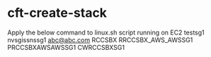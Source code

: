 # cft-create-stack

Apply the below command to linux.sh script running on EC2
testsg1 nvsgissnssg1 abc@abc.com RCCSBX RRCCSBX_AWS_AWSSG1 PRCCSBXAWSAWSSG1 CWRCCSBXSG1 
